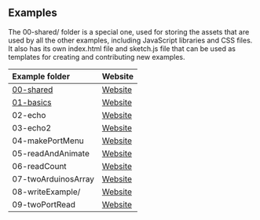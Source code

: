## Examples

The 00-shared/ folder is a special one, used for storing the assets that are used by all the other examples, including JavaScript libraries and CSS files. It also has its own index.html file and sketch.js file that can be used as templates for creating and contributing new examples.

| Example folder            | Website                                                                            |
| :------------------------ | :--------------------------------------------------------------------------------- |
| [00-shared](./00-shared/) | [Website](https://p5-serial.github.io/p5.serialport/examples/00-shared)            |
| [01-basics](./01-shared)  | [Website](https://p5-serial.github.io/p5.serialport/examples/01-basics/)           |
| 02-echo                   | [Website](https://p5-serial.github.io/p5.serialport/examples/02-echo/)             |
| 03-echo2                  | [Website](https://p5-serial.github.io/p5.serialport/examples/03-echo2/)            |
| 04-makePortMenu           | [Website](https://p5-serial.github.io/p5.serialport/examples/04-makePortMenu/)     |
| 05-readAndAnimate         | [Website](.https://p5-serial.github.io/p5.serialport/examples/05-readAndAnimate/)  |
| 06-readCount              | [Website](.https://p5-serial.github.io/p5.serialport/examples/06-readCount/)       |
| 07-twoArduinosArray       | [Website](https://p5-serial.github.io/p5.serialport/examples/07-twoArduinosArray/) |
| 08-writeExample/          | [Website](https://p5-serial.github.io/p5.serialport/examples/08-writeExample/)     |
| 09-twoPortRead            | [Website](https://p5-serial.github.io/p5.serialport/examples/09-twoPortRead/)      |
